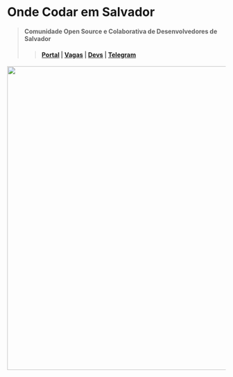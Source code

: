 # Onde Codar em Salvador

> **Comunidade Open Source e Colaborativa de Desenvolvedores de Salvador**
>> #### [Portal](https://codar.app) | [Vagas](https://github.com/devssa/onde-codar-em-salvador/issues) | [Devs](https://github.com/devssa/me-contrata/issues) | [Telegram](https://t.me/co0da4r) 

<img src="https://raw.githubusercontent.com/devssa/onde-codar-em-salvador/master/71564500-8622-11e9-82fe-f8d20c55701a.jpeg" width="700">

